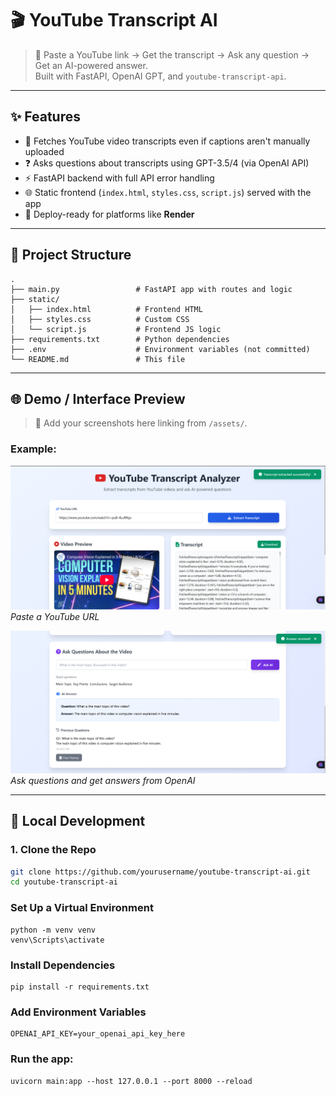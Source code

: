 # 🎬 YouTube Transcript AI

> 🚀 Paste a YouTube link → Get the transcript → Ask any question → Get an AI-powered answer.  
> Built with FastAPI, OpenAI GPT, and `youtube-transcript-api`.

---

## ✨ Features

- 📼 Fetches YouTube video transcripts even if captions aren't manually uploaded
- ❓ Asks questions about transcripts using GPT-3.5/4 (via OpenAI API)
- ⚡ FastAPI backend with full API error handling
- 🌐 Static frontend (`index.html`, `styles.css`, `script.js`) served with the app
- 🚀 Deploy-ready for platforms like **Render**

---

## 📁 Project Structure
```
.
├── main.py                 # FastAPI app with routes and logic
├── static/
│   ├── index.html          # Frontend HTML
│   ├── styles.css          # Custom CSS
│   └── script.js           # Frontend JS logic
├── requirements.txt        # Python dependencies
├── .env                    # Environment variables (not committed)
└── README.md               # This file

```

---

## 🌐 Demo / Interface Preview

> 🔽 Add your screenshots here linking from `/assets/`.

### Example:

![Home UI](assets/screenshot-1.jpg)
*Paste a YouTube URL*

![Answer UI](assets/screenshot-2.jpg)
*Ask questions and get answers from OpenAI*

---

## 🧪 Local Development

### 1. Clone the Repo

```bash
git clone https://github.com/yourusername/youtube-transcript-ai.git
cd youtube-transcript-ai
```
### Set Up a Virtual Environment
```
python -m venv venv
venv\Scripts\activate
```

### Install Dependencies
```
pip install -r requirements.txt
```

### Add Environment Variables
```
OPENAI_API_KEY=your_openai_api_key_here
```


### Run the app:
```
uvicorn main:app --host 127.0.0.1 --port 8000 --reload
```
